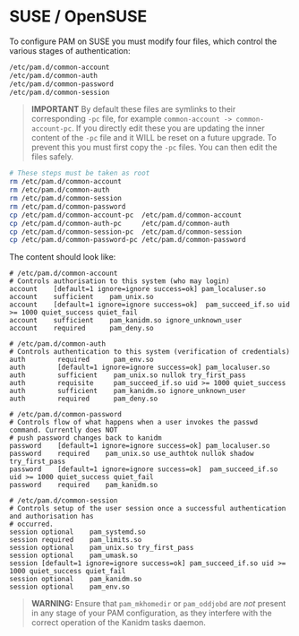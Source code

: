 # SUSE / OpenSUSE

To configure PAM on SUSE you must modify four files, which control the various stages of
authentication:

```bash
/etc/pam.d/common-account
/etc/pam.d/common-auth
/etc/pam.d/common-password
/etc/pam.d/common-session
```

> **IMPORTANT** By default these files are symlinks to their corresponding `-pc` file, for example
> `common-account -> common-account-pc`. If you directly edit these you are updating the inner
> content of the `-pc` file and it WILL be reset on a future upgrade. To prevent this you must first
> copy the `-pc` files. You can then edit the files safely.

```bash
# These steps must be taken as root
rm /etc/pam.d/common-account
rm /etc/pam.d/common-auth
rm /etc/pam.d/common-session
rm /etc/pam.d/common-password
cp /etc/pam.d/common-account-pc  /etc/pam.d/common-account
cp /etc/pam.d/common-auth-pc     /etc/pam.d/common-auth
cp /etc/pam.d/common-session-pc  /etc/pam.d/common-session
cp /etc/pam.d/common-password-pc /etc/pam.d/common-password
```

The content should look like:

```text
# /etc/pam.d/common-account
# Controls authorisation to this system (who may login)
account    [default=1 ignore=ignore success=ok] pam_localuser.so
account    sufficient    pam_unix.so
account    [default=1 ignore=ignore success=ok]  pam_succeed_if.so uid >= 1000 quiet_success quiet_fail
account    sufficient    pam_kanidm.so ignore_unknown_user
account    required      pam_deny.so

# /etc/pam.d/common-auth
# Controls authentication to this system (verification of credentials)
auth        required      pam_env.so
auth        [default=1 ignore=ignore success=ok] pam_localuser.so
auth        sufficient    pam_unix.so nullok try_first_pass
auth        requisite     pam_succeed_if.so uid >= 1000 quiet_success
auth        sufficient    pam_kanidm.so ignore_unknown_user
auth        required      pam_deny.so

# /etc/pam.d/common-password
# Controls flow of what happens when a user invokes the passwd command. Currently does NOT
# push password changes back to kanidm
password    [default=1 ignore=ignore success=ok] pam_localuser.so
password    required    pam_unix.so use_authtok nullok shadow try_first_pass
password    [default=1 ignore=ignore success=ok]  pam_succeed_if.so uid >= 1000 quiet_success quiet_fail
password    required    pam_kanidm.so

# /etc/pam.d/common-session
# Controls setup of the user session once a successful authentication and authorisation has
# occurred.
session optional    pam_systemd.so
session required    pam_limits.so
session optional    pam_unix.so try_first_pass
session optional    pam_umask.so
session [default=1 ignore=ignore success=ok] pam_succeed_if.so uid >= 1000 quiet_success quiet_fail
session optional    pam_kanidm.so
session optional    pam_env.so
```

> **WARNING:** Ensure that `pam_mkhomedir` or `pam_oddjobd` are _not_ present in any stage of your
> PAM configuration, as they interfere with the correct operation of the Kanidm tasks daemon.
